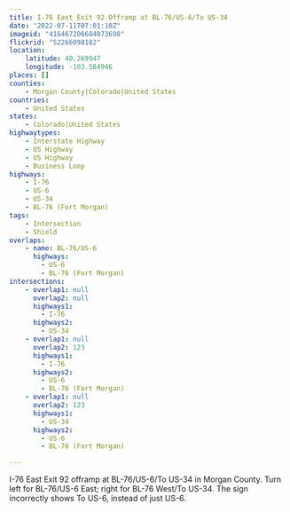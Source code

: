 ```yaml
---
title: I-76 East Exit 92 Offramp at BL-76/US-6/To US-34
date: "2022-07-11T07:01:10Z"
imageid: "416467206684073698"
flickrid: "52266098182"
location:
    latitude: 40.269947
    longitude: -103.584946
places: []
counties:
    - Morgan County|Colorado|United States
countries:
    - United States
states:
    - Colorado|United States
highwaytypes:
    - Interstate Highway
    - US Highway
    - US Highway
    - Business Loop
highways:
    - I-76
    - US-6
    - US-34
    - BL-76 (Fort Morgan)
tags:
    - Intersection
    - Shield
overlaps:
    - name: BL-76/US-6
      highways:
        - US-6
        - BL-76 (Fort Morgan)
intersections:
    - overlap1: null
      overlap2: null
      highways1:
        - I-76
      highways2:
        - US-34
    - overlap1: null
      overlap2: 123
      highways1:
        - I-76
      highways2:
        - US-6
        - BL-76 (Fort Morgan)
    - overlap1: null
      overlap2: 123
      highways1:
        - US-34
      highways2:
        - US-6
        - BL-76 (Fort Morgan)

---
```

I-76 East Exit 92 offramp at BL-76/US-6/To US-34 in Morgan County.  Turn left for BL-76/US-6 East; right for BL-76 West/To US-34.  The sign incorrectly shows To US-6, instead of just US-6.